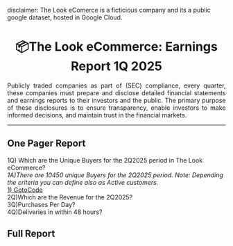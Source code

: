 disclaimer:  The Look eComerce is a ficticious company and its a public google dataset, hosted in Google Cloud.

<h1 align="center">📦The Look eCommerce: Earnings Report 1Q 2025  </h1>
<div align="justify">
Publicly traded companies as part of (SEC) compliance, every quarter, these companies must prepare and disclose detailed financial statements and earnings reports to their investors and the public. The primary purpose of these disclosures is to ensure transparency, enable investors to make informed decisions, and maintain trust in the financial markets. 
</div>

***

## One Pager Report

  1Q) Which are the Unique Buyers for the 2Q2025 period in The Look eCommerce?  
  *1A)There are 10450 unique Buyers for the 2Q2025 period. Note: Depending the criteria you can define also as  Active customers.*  
[1) GotoCode](https://github.com/tinyazure/The-Look-eCommerce-Earnigs-Report/blob/main/Active_Customers.ipynb)  
  2Q)Which are the Revenue for the 2Q2025?  
  3Q)Purchases Per Day?  
  4Q)Deliveries in within 48 hours?
    


## Full Report
